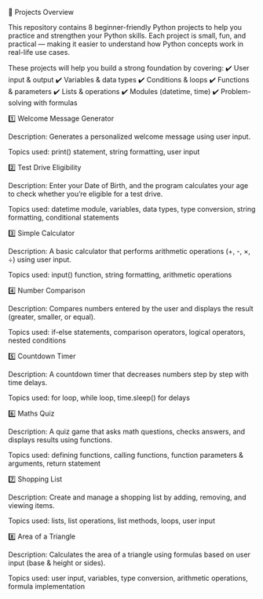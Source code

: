 📂 Projects Overview 

This repository contains 8 beginner-friendly Python projects to help you practice and strengthen your Python skills.
Each project is small, fun, and practical — making it easier to understand how Python concepts work in real-life use cases.

These projects will help you build a strong foundation by covering:
✔️ User input & output
✔️ Variables & data types
✔️ Conditions & loops
✔️ Functions & parameters
✔️ Lists & operations
✔️ Modules (datetime, time)
✔️ Problem-solving with formulas

1️⃣ Welcome Message Generator

Description: Generates a personalized welcome message using user input.

Topics used: print() statement, string formatting, user input

2️⃣ Test Drive Eligibility

Description: Enter your Date of Birth, and the program calculates your age to check whether you’re eligible for a test drive.

Topics used: datetime module, variables, data types, type conversion, string formatting, conditional statements

3️⃣ Simple Calculator

Description: A basic calculator that performs arithmetic operations (+, -, ×, ÷) using user input.

Topics used: input() function, string formatting, arithmetic operations

4️⃣ Number Comparison

Description: Compares numbers entered by the user and displays the result (greater, smaller, or equal).

Topics used: if-else statements, comparison operators, logical operators, nested conditions

5️⃣ Countdown Timer

Description: A countdown timer that decreases numbers step by step with time delays.

Topics used: for loop, while loop, time.sleep() for delays

6️⃣ Maths Quiz

Description: A quiz game that asks math questions, checks answers, and displays results using functions.

Topics used: defining functions, calling functions, function parameters & arguments, return statement

7️⃣ Shopping List

Description: Create and manage a shopping list by adding, removing, and viewing items.

Topics used: lists, list operations, list methods, loops, user input

8️⃣ Area of a Triangle

Description: Calculates the area of a triangle using formulas based on user input (base & height or sides).

Topics used: user input, variables, type conversion, arithmetic operations, formula implementation
